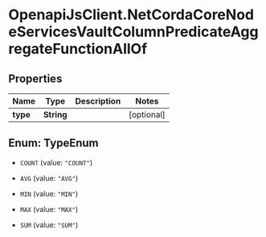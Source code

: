 # OpenapiJsClient.NetCordaCoreNodeServicesVaultColumnPredicateAggregateFunctionAllOf

## Properties

Name | Type | Description | Notes
------------ | ------------- | ------------- | -------------
**type** | **String** |  | [optional] 



## Enum: TypeEnum


* `COUNT` (value: `"COUNT"`)

* `AVG` (value: `"AVG"`)

* `MIN` (value: `"MIN"`)

* `MAX` (value: `"MAX"`)

* `SUM` (value: `"SUM"`)




